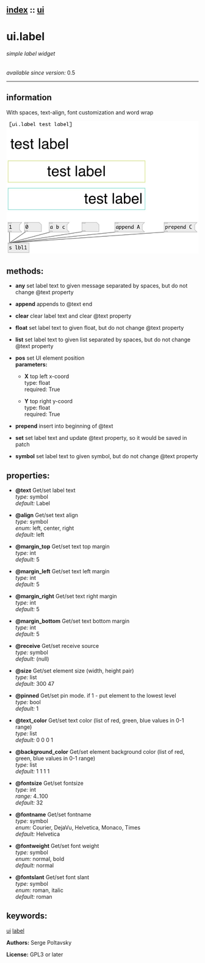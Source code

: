 [index](index.html) :: [ui](category_ui.html)
---

# ui.label

###### simple label widget

*available since version:* 0.5

---


## information
With spaces, text-align, font customization and word wrap


[![example](../examples/img/ui.label.jpg)](../examples/pd/ui.label.pd)





## methods:

* **any**
set label text to given message separated by spaces, but do not change @text
property<br>

* **append**
appends to @text end<br>

* **clear**
clear label text and clear @text property<br>

* **float**
set label text to given float, but do not change @text property<br>

* **list**
set label text to given list separated by spaces, but do not change @text
property<br>

* **pos**
set UI element position<br>
  __parameters:__
  - **X** top left x-coord<br>
    type: float <br>
    required: True <br>

  - **Y** top right y-coord<br>
    type: float <br>
    required: True <br>

* **prepend**
insert into beginning of @text<br>

* **set**
set label text and update @text property, so it would be saved in patch<br>

* **symbol**
set label text to given symbol, but do not change @text property<br>




## properties:

* **@text** 
Get/set label text<br>
_type:_ symbol<br>
_default:_ Label<br>

* **@align** 
Get/set text align<br>
_type:_ symbol<br>
_enum:_ left, center, right<br>
_default:_ left<br>

* **@margin_top** 
Get/set text top margin<br>
_type:_ int<br>
_default:_ 5<br>

* **@margin_left** 
Get/set text left margin<br>
_type:_ int<br>
_default:_ 5<br>

* **@margin_right** 
Get/set text right margin<br>
_type:_ int<br>
_default:_ 5<br>

* **@margin_bottom** 
Get/set text bottom margin<br>
_type:_ int<br>
_default:_ 5<br>

* **@receive** 
Get/set receive source<br>
_type:_ symbol<br>
_default:_ (null)<br>

* **@size** 
Get/set element size (width, height pair)<br>
_type:_ list<br>
_default:_ 300 47<br>

* **@pinned** 
Get/set pin mode. if 1 - put element to the lowest level<br>
_type:_ bool<br>
_default:_ 1<br>

* **@text_color** 
Get/set text color (list of red, green, blue values in 0-1 range)<br>
_type:_ list<br>
_default:_ 0 0 0 1<br>

* **@background_color** 
Get/set element background color (list of red, green, blue values in 0-1 range)<br>
_type:_ list<br>
_default:_ 1 1 1 1<br>

* **@fontsize** 
Get/set fontsize<br>
_type:_ int<br>
_range:_ 4..100<br>
_default:_ 32<br>

* **@fontname** 
Get/set fontname<br>
_type:_ symbol<br>
_enum:_ Courier, DejaVu, Helvetica, Monaco, Times<br>
_default:_ Helvetica<br>

* **@fontweight** 
Get/set font weight<br>
_type:_ symbol<br>
_enum:_ normal, bold<br>
_default:_ normal<br>

* **@fontslant** 
Get/set font slant<br>
_type:_ symbol<br>
_enum:_ roman, italic<br>
_default:_ roman<br>







## keywords:

[ui](keywords/ui.html)
[label](keywords/label.html)






**Authors:** Serge Poltavsky




**License:** GPL3 or later





